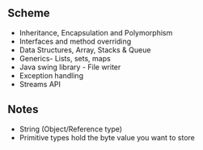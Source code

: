## Scheme

- Inheritance, Encapsulation and Polymorphism
- Interfaces and method overriding
- Data Structures, Array, Stacks & Queue
- Generics- Lists, sets, maps
- Java swing library - File writer
- Exception handling
- Streams API

## Notes

- String (Object/Reference type)
- Primitive types hold the byte value you want to store
